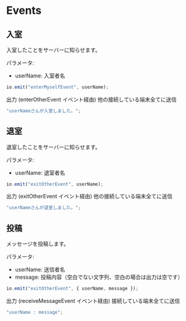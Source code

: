 # Events

## 入室

入室したことをサーバーに知らせます。

パラメータ:

-   userName: 入室者名

```js
io.emit("enterMyselfEvent", userName);
```

出力 (enterOtherEvent イベント経由) 他の接続している端末全てに送信

```js
"userNameさんが入室しました。";
```

## 退室

退室したことをサーバーに知らせます。

パラメータ:

-   userName: 退室者名

```js
io.emit("exitOtherEvent", userName);
```

出力 (exitOtherEvent イベント経由) 他の接続している端末全てに送信

```js
"userNameさんが退室しました。";
```

## 投稿

メッセージを投稿します。

パラメータ:

-   userName: 送信者名
-   message: 投稿内容（空白でない文字列、空白の場合は出力は空です）

```js
io.emit("exitOtherEvent", { userName, message });
```

出力 (receiveMessageEvent イベント経由) 接続している端末全てに送信

```js
"userName : message";
```
